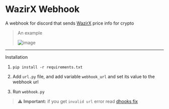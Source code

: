 # WazirX Webhook

A webhook for discord that sends [WazirX](https://wazirx.com/) price info for crypto

> An example
>
> ![image](https://i.imgur.com/DJtN1YA.png)

---

Installation

1. `pip install -r requirements.txt`

2. Add `url.py` file, and add variable `webhook_url` and set its value to the webhook url

3. Run `webhook.py`

> :warning: **Important:**
> if you get `invalid url` error read [dhooks fix](https://github.com/myNameArnav/wazirxWebhook/blob/master/dhooks%20fix.md) 
